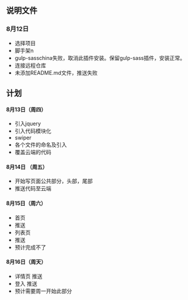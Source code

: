 ## 说明文件
### 8月12日
- 选择项目
- 脚手架n
- gulp-sasschina失败，取消此插件安装。保留gulp-sass插件，安装正常。
- 连接远程仓库
- 未添加README.md文件，推送失败
##  计划 
#### 8月13日（周四）
- 引入jquery
- 引入代码模块化
- swiper
- 各个文件的命名及引入
- 覆盖云端的代码
#### 8月14日 （周五）
- 开始写页面公共部分，头部，尾部
- 推送代码至云端
#### 8月15日（周六）
- 首页
- 推送
- 列表页
- 推送
- 预计完成不了
#### 8月16日（周天）
- 详情页 推送
- 登入 推送
- 预计需要周一开始此部分
